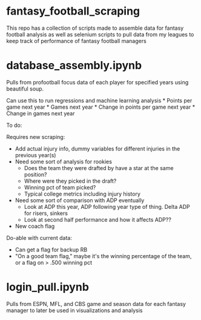 # fantasy_football_scraping
This repo has a collection of scripts made to assemble data for fantasy football analysis as well as selenium scripts to pull data from my leagues to keep track of performance of fantasy football managers

# database_assembly.ipynb
Pulls from profootball focus data of each player for specified years using beautiful soup.

Can use this to run regressions and machine learning analysis
    * Points per game next year
    * Games next year
    * Change in points per game next year
    * Change in games next year

To do:

Requires new scraping:
* Add actual injury info, dummy variables for different injuries in the previous year(s)
* Need some sort of analysis for rookies
    * Does the team they were drafted by have a star at the same position?
    * Where were they picked in the draft?
    * Winning pct of team picked?
    * Typical college metrics including injury history
* Need some sort of comparison with ADP eventually
    * Look at ADP this year, ADP following year type of thing. Delta ADP for risers, sinkers
    * Look at second half performance and how it affects ADP??
* New coach flag

Do-able with current data:
* Can get a flag for backup RB
* "On a good team flag," maybe it's the winning percentage of the team, or a flag on > .500 winning pct



# login_pull.ipynb
Pulls from ESPN, MFL, and CBS game and season data for each fantasy manager to later be used in visualizations and analysis
